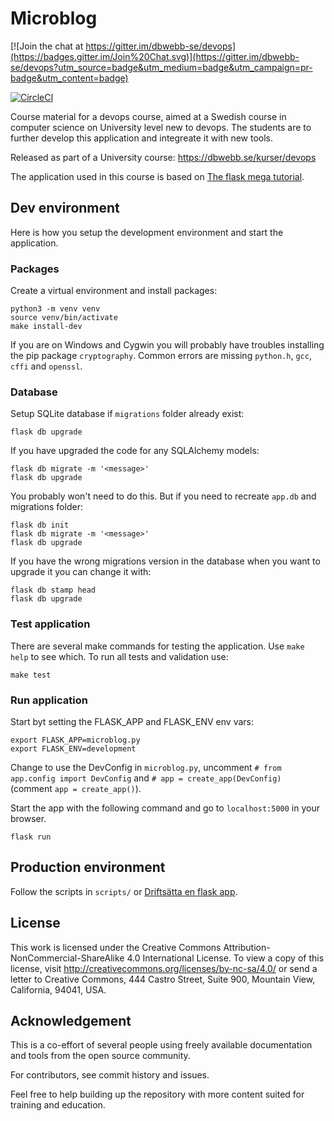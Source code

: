 Microblog
===================

[![Join the chat at https://gitter.im/dbwebb-se/devops](https://badges.gitter.im/Join%20Chat.svg)](https://gitter.im/dbwebb-se/devops?utm_source=badge&utm_medium=badge&utm_campaign=pr-badge&utm_content=badge)

[![CircleCI](https://circleci.com/gh/mangepong/microblog.svg?style=svg)](https://app.circleci.com/pipelines/github/mangepong/microblog)

Course material for a devops course, aimed at a Swedish course in computer science on University level new to devops. The students are to further develop this application and integreate it with new tools.

Released as part of a University course: https://dbwebb.se/kurser/devops

The application used in this course is based on [The flask mega tutorial](https://blog.miguelgrinberg.com/post/the-flask-mega-tutorial-part-i-hello-world).




Dev environment
------------------

Here is how you setup the development environment and start the application.



### Packages

Create a virtual environment and install packages:
```
python3 -m venv venv
source venv/bin/activate
make install-dev
```

If you are on Windows and Cygwin you will probably have troubles installing the pip package `cryptography`. Common errors are missing `python.h`, `gcc`, `cffi` and `openssl`.


### Database

Setup SQLite database if `migrations` folder already exist:
```
flask db upgrade
```

If you have upgraded the code for any SQLAlchemy models:
```
flask db migrate -m '<message>'
flask db upgrade
```

You probably won't need to do this. But if you need to recreate `app.db` and migrations folder:
```
flask db init
flask db migrate -m '<message>'
flask db upgrade
```

If you have the wrong migrations version in the database when you want to upgrade it you can change it with:
```
flask db stamp head
flask db upgrade
```



### Test application

There are several make commands for testing the application. Use `make help` to see which. To run all tests and validation use:
```
make test
```



### Run application

Start byt setting the FLASK_APP and FLASK_ENV env vars:
```
export FLASK_APP=microblog.py
export FLASK_ENV=development
```
Change to use the DevConfig in `microblog.py`, uncomment `# from app.config import DevConfig` and `# app = create_app(DevConfig)` (comment `app = create_app()`).

Start the app with the following command and go to `localhost:5000` in your browser.
```
flask run
```



Production environment
------------------

Follow the scripts in `scripts/` or [Driftsätta en flask app](https://dbwebb.se/kunskap/driftsatta-en-flask-app).



License
-------------------

This work is licensed under the Creative Commons Attribution-NonCommercial-ShareAlike 4.0 International License. To view a copy of this license, visit http://creativecommons.org/licenses/by-nc-sa/4.0/ or send a letter to Creative Commons, 444 Castro Street, Suite 900, Mountain View, California, 94041, USA.



Acknowledgement
-------------------

This is a co-effort of several people using freely available documentation and tools from the open source community.

For contributors, see commit history and issues.

Feel free to help building up the repository with more content suited for training and education.
